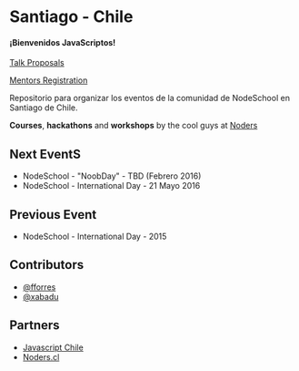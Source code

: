 # Santiago - Chile
#### ¡Bienvenidos JavaScriptos!

[Talk Proposals](https://github.com/nodeschool/Santiago/issues/new?title=Keynote%20Proposal%3A%20&body=%23%23%20Titulo%20del%20keynote%0A%0A%0A%23%23%20Descripcion%20del%20keynote%20%0A%0A%0A)

[Mentors Registration](https://github.com/nodeschool/Santiago/issues/5)

Repositorio para organizar los eventos de la comunidad de NodeSchool en Santiago de Chile.

**Courses**, **hackathons** and **workshops** by the cool guys at [Noders](http://www.noders.cl/)


## Next EventS
* NodeSchool - "NoobDay" - TBD (Febrero 2016)
* NodeSchool - International Day - 21 Mayo 2016

## Previous Event
* NodeSchool - International Day - 2015



## Contributors
* [@fforres](github.com/fforres)
* [@xabadu](github.com/xabadu)

## Partners
* [Javascript Chile](http://www.meetup.com/es-ES/Javascript-Chile/)
* [Noders.cl](http://www.noders.cl/)
